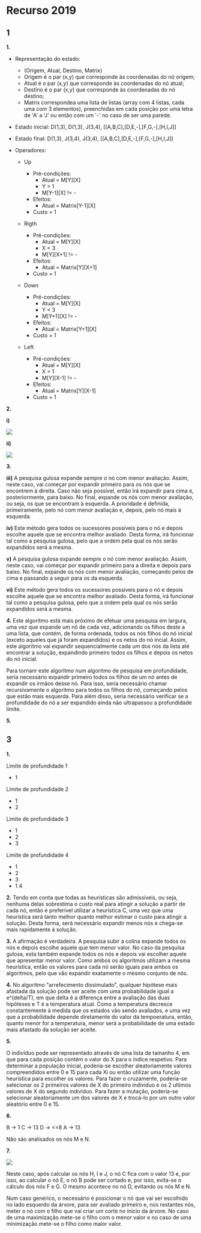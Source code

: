 # Recurso 2019

## 1

**1.**

* Representação do estado: 
  * (Origem, Atual, Destino, Matrix)
  * Origem é o par (x,y) que corresponde às coordenadas do nó origem;
  * Atual é o par (x,y) que corresponde às coordenadas do nó atual;
  * Destino é o par (x,y) que corresponde às coordenadas do nó destino;
  * Matrix correspondea uma lista de listas (array com 4 listas, cada uma com 3 elementos), preenchidas em cada posição por uma letra de 'A' a 'J' ou então com um '-' no caso de ser uma parede.

* Estado inicial: D(1,3), D(1,3), J(3,4), [[A,B,C],[D,E,-],[F,G,-],[H,I,J]]

* Estado final: D(1,3), J(3,4), J(3,4), [[A,B,C],[D,E,-],[F,G,-],[H,I,J]]

* Operadores: 
  * Up
    * Pré-condições:
      * Atual = M[Y][X]
      * Y > 1
      * M[Y-1][X] != - 
    * Efeitos: 
      * Atual = Matrix[Y-1][X]
    * Custo = 1
  
  * Rigth
    * Pré-condições:
      * Atual = M[Y][X]
      * X < 3
      * M[Y][X+1] != - 
    * Efeitos: 
      * Atual = Matrix[Y][X+1]
    * Custo = 1

  * Down
    * Pré-condições:
      * Atual = M[Y][X]
      * Y < 3
      * M[Y+1][X] != - 
    * Efeitos: 
      * Atual = Matrix[Y+1][X]
    * Custo = 1
  
  * Left
    * Pré-condições:
      * Atual = M[Y][X]
      * X > 1
      * M[Y][X-1] != - 
    * Efeitos: 
      * Atual = Matrix[Y][X-1]
    * Custo = 1

**2.**

**i)**

![](images/ex_12i_2019R.png)

**ii)**

![](images/ex_12ii_2019R.png)

**3.**

**iii)** A pesquisa gulosa expande sempre o nó com menor avaliação. Assim, neste caso, vai começar por expandir primeiro para os nós que se encontrem à direita. Caso não seja possível, então irá expandir para cima e, posteriormente, para baixo. No final, expande os nós com menor avaliação, ou seja, os que se encontram à esquerda. A prioridade é definida, primeiramente, pelo nó com menor avaliação e, depois, pelo nó mais à esquerda. 

**iv)** Este método gera todos os sucessores possíveis para o nó e depois escolhe aquele que se encontra melhor avaliado. Desta forma, irá funcionar tal como a pesquisa gulosa, pelo que a ordem pela qual os nós serão expandidos será a mesma.

**v)** A pesquisa gulosa expande sempre o nó com menor avaliação. Assim, neste caso, vai começar por expandir primeiro para a direita e depois para baixo. No final, expande os nós com menor avaliação, começando pelos de cima e passando a seguir para os da esquerda.

**vi)** Este método gera todos os sucessores possíveis para o nó e depois escolhe aquele que se encontra melhor avaliado. Desta forma, irá funcionar tal como a pesquisa gulosa, pelo que a ordem pela qual os nós serão expandidos será a mesma. 

**4.** Este algoritmo está mais próximo de efetuar uma pesquisa em largura, uma vez que expande um nó de cada vez, adicionando os filhos deste a uma lista, que contém, de forma ordenada, todos os nós filhos do nó inicial (exceto aqueles que já foram expandidos) e os netos do nó incial. Assim, este algoritmo vai expandir sequencialmente cada um dos nós da lista até encontrar a solução, expandindo primeiro todos os filhos e depois os netos do nó inicial.

Para tornanr este algoritmo num algoritmo de pesquisa em profundidade, seria necessário expandir primeiro todos os filhos de um nó antes de expandir os irmãos desse nó. Para isso, seria necessário chamar recursivamente o algoritmo para todos os filhos do nó, começando pelos que estão mais esquerda. Para além disso, seria necessário verificar se a profundidade do nó a ser expandido ainda não ultrapassou a profundidade limite.

**5.** 



## 3

**1.**

Limite de profundidade 1

* 1

Limite de profundidade 2

* 1
* 2

Limite de profundidade 3

* 1
* 2
* 3

Limite de profundidade 4

* 1
* 2
* 3
* 1 4

**2.** Tendo em conta que todas as heurísticas são admissíveis, ou seja, nenhuma delas sobrestima o custo real para atingir a solução a partir de cada nó, então é preferível utilizar a heurística C, uma vez que uma heurística será tanto melhor quanto melhor estimar o custo para atingir a solução. Desta forma, será necessário expandir menos nós e chega-se mais rapidamente à solução. 

**3.** A afirmação é verdadeira. A pesquisa subir a colina expande todos os nós e depois escolhe aquele que tem menor valor. No caso da pesquisa gulosa, esta também expande todos os nós e depois vai escolher aquele que apresentar menor valor. Como ambos os algoritmos utilizam a mesma heurística, então os valores para cada nó serão iguais para ambos os algoritmos, pelo que vão expandir exatamente o mesmo conjunto de nós.

**4.** No algoritmo "arrefecimento dissimulado", qualquer hipótese mais afastada da solução pode ser aceite com uma probabilidade igual a e^(delta/T), em que delta é a diferença entre a avaliação das duas hipóteses e T é a temperatura atual. Como a temperatura decresce constantemente à medida que os estados vão sendo avaliados, e uma vez que a probabilidade depende diretamente do valor da tempoeratura, então, quanto menor for a temperatura, menor será a probabilidade de uma estado mais afastado da solução ser aceite.

**5.**

O indivíduo pode ser representado através de uma lista de tamanho 4, em que para cada posição contém o valor do X para o índice respetivo.
Para determinar a população inicial, poderia-se escolher aleatoriamente valores compreendidos entre 0 e 15 para cada Xi ou então utilizar uma função heurística para escolher os valores.
Para fazer o cruzamente, poderia-se selecionar os 2 primeiros valores de X do primeiro indivíduo e os 2 ultimos valores de X do segundo indivíduo.
Para fazer a mutação, poderia-se selecionar aleatoriamente um dos valores de X e trocá-lo por um outro valor aleatório entre 0 e 15.

**6.** 

B -> 1
C -> 13
D -> <=8
A -> 13

Não são analisados os nós M e N.

**7.**

![](images/ex_37_2019R.png)

Neste caso, após calcular os nós H, I e J, o nó C fica com o valor 13 e, por isso, ao calcular o nó E, o nó B pode ser cortado e, por isso, evita-se o cálculo dos nós F e G. O mesmo acontece no nó D, evitando os nós M e N.

Num caso genérico, o necessário é posicionar o nó que vai ser escolhido no lado esquerdo da árvore, para ser avaliado primeiro e, nos restantes nós, meter o nó com o filho que vai criar um corte no ínicio da árvore. No caso de uma maximização mete-se o filho com o menor valor e no caso de uma minimização mete-se o filho como maior valor.